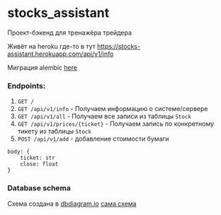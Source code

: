 # stocks_assistant
Проект-бэкенд для тренажёра трейдера

Живёт на heroku где-то в тут https://stocks-assistant.herokuapp.com/api/v1/info

Миграция alembic [here](./alembic/README.md)

### Endpoints:
1. `GET /`
2. `GET /api/v1/info` - Получаем информацию о системе/сервере
3. `GET /api/v1/all` - Получаем все записи из таблицы `Stock`
4. `GET /api/v1/prices/{ticket}` - Получаем запись по конкретному тикету из таблицы `Stock`
5. `POST /api/v1/add` - добавление стоимости бумаги
```josn 
body: {
    ticket: str
    close: float
}
```

### Database schema
Схема создана в [dbdiagram.io](https://dbdiagram.io) [сама схема](https://dbdiagram.io/embed/624953fed043196e39e57b34)
